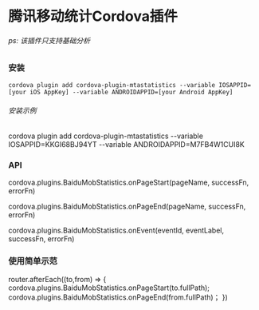 # 腾讯移动统计Cordova插件

###### ps: 该插件只支持基础分析

### 安装
    cordova plugin add cordova-plugin-mtastatistics --variable IOSAPPID=[your iOS AppKey] --variable ANDROIDAPPID=[your Android AppKey]

###### 安装示例
   cordova plugin add cordova-plugin-mtastatistics --variable IOSAPPID=KKGI68BJ94YT --variable ANDROIDAPPID=M7FB4W1CUI8K

### API
cordova.plugins.BaiduMobStatistics.onPageStart(pageName, successFn, errorFn)

cordova.plugins.BaiduMobStatistics.onPageEnd(pageName, successFn, errorFn)

cordova.plugins.BaiduMobStatistics.onEvent(eventId, eventLabel, successFn, errorFn)

### 使用简单示范
router.afterEach((to,from) => {
    cordova.plugins.BaiduMobStatistics.onPageStart(to.fullPath);
    cordova.plugins.BaiduMobStatistics.onPageEnd(from.fullPath)；
})

